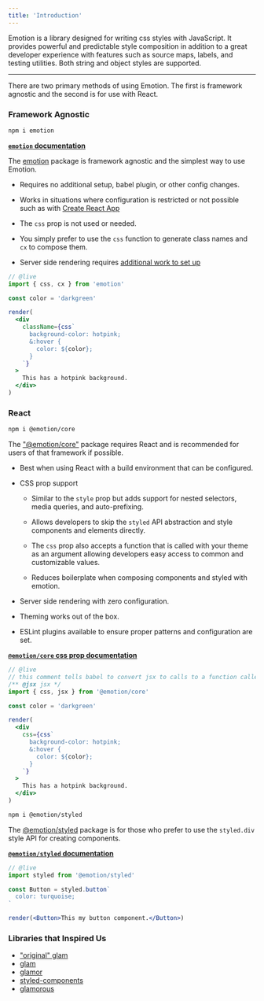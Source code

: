 ```yaml
---
title: 'Introduction'
---
```


Emotion is a library designed for writing css styles with JavaScript. It provides powerful and predictable style composition in addition to a great developer experience with features such as source maps, labels, and testing utilities. Both string and object styles are supported.

---

There are two primary methods of using Emotion. The first is framework agnostic and the second is for use with React.

### Framework Agnostic

```bash
npm i emotion
```

**[`emotion` documentation](https://emotion.sh/docs/emotion)**

The [emotion](https://www.npmjs.com/package/emotion) package is framework agnostic and the simplest way to use Emotion.

- Requires no additional setup, babel plugin, or other config changes.

- Works in situations where configuration is restricted or not possible such as with [Create React App](https://facebook.github.io/create-react-app)

- The `css` prop is not used or needed.

- You simply prefer to use the `css` function to generate class names and `cx` to compose them.

- Server side rendering requires [additional work to set up](/docs/ssr.md#api)

```jsx
// @live
import { css, cx } from 'emotion'

const color = 'darkgreen'

render(
  <div
    className={css`
      background-color: hotpink;
      &:hover {
        color: ${color};
      }
    `}
  >
    This has a hotpink background.
  </div>
)
```

### React

```bash
npm i @emotion/core
```

The ["@emotion/core"](https://www.npmjs.com/package/@emotion/core) package requires React and is recommended for users of that framework if possible.

- Best when using React with a build environment that can be configured.

- CSS prop support

  - Similar to the `style` prop but adds support for nested selectors, media queries, and auto-prefixing.

  - Allows developers to skip the `styled` API abstraction and style components and elements directly.

  - The `css` prop also accepts a function that is called with your theme as an argument allowing developers easy access to common and customizable values.

  - Reduces boilerplate when composing components and styled with emotion.

- Server side rendering with zero configuration.

- Theming works out of the box.

- ESLint plugins available to ensure proper patterns and configuration are set.

**[`@emotion/core` css prop documentation](/docs/css-prop.md)**

```jsx
// @live
// this comment tells babel to convert jsx to calls to a function called jsx instead of React.createElement
/** @jsx jsx */
import { css, jsx } from '@emotion/core'

const color = 'darkgreen'

render(
  <div
    css={css`
      background-color: hotpink;
      &:hover {
        color: ${color};
      }
    `}
  >
    This has a hotpink background.
  </div>
)
```

```bash
npm i @emotion/styled
```

The [@emotion/styled](https://www.npmjs.com/package/@emotion/styled) package is for those who prefer to use the `styled.div` style API for creating components.

**[`@emotion/styled` documentation](/docs/styled.md)**

```jsx
// @live
import styled from '@emotion/styled'

const Button = styled.button`
  color: turquoise;
`

render(<Button>This my button component.</Button>)
```

### Libraries that Inspired Us

- ["original" glam](https://github.com/threepointone/glam/tree/e9bca3950f12503246ed7fccad5cf13e5e9c86e3)
- [glam](https://github.com/threepointone/glam)
- [glamor](https://github.com/threepointone/glamor)
- [styled-components](https://www.styled-components.com/)
- [glamorous](https://glamorous.rocks)
